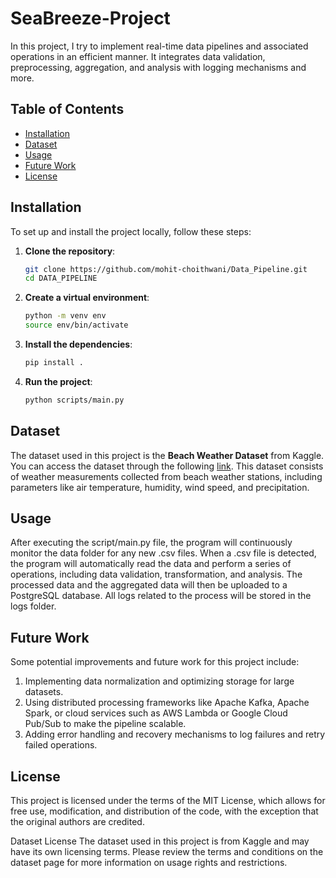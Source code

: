 # SeaBreeze-Project

In this project, I try to implement real-time data pipelines and associated operations in an efficient manner. It integrates data validation, preprocessing, aggregation, and analysis with logging mechanisms and more.

## Table of Contents

- [Installation](#installation)
- [Dataset](#dataset)
- [Usage](#usage)
- [Future Work](#future-work)
- [License](#license)

## Installation

To set up and install the project locally, follow these steps:

1. **Clone the repository**:
   ```bash
   git clone https://github.com/mohit-choithwani/Data_Pipeline.git
   cd DATA_PIPELINE
   ```

2. **Create a virtual environment**:
   ```bash
   python -m venv env
   source env/bin/activate
   ```

3. **Install the dependencies**:
   ```bash
   pip install .
   ```

4. **Run the project**:
   ```bash
   python scripts/main.py
   ```

## Dataset

The dataset used in this project is the **Beach Weather Dataset** from Kaggle. You can access the dataset through the following [link](https://www.kaggle.com/code/sanjanchaudhari/beach-weather-stations-analysis?select=Beach_Weather_Stations_-_Automated_Sensors.csv). This dataset consists of weather measurements collected from beach weather stations, including parameters like air temperature, humidity, wind speed, and precipitation. 

## Usage

After executing the script/main.py file, the program will continuously monitor the data folder for any new .csv files. When a .csv file is detected, the program will automatically read the data and perform a series of operations, including data validation, transformation, and analysis. The processed data and the aggregated data will then be uploaded to a PostgreSQL database. All logs related to the process will be stored in the logs folder.

## Future Work

Some potential improvements and future work for this project include:
1. Implementing data normalization and optimizing storage for large datasets.
2. Using distributed processing frameworks like Apache Kafka, Apache Spark, or cloud services such as AWS Lambda or Google Cloud Pub/Sub to make the pipeline scalable.
3. Adding error handling and recovery mechanisms to log failures and retry failed operations.

## License

This project is licensed under the terms of the MIT License, which allows for free use, modification, and distribution of the code, with the exception that the original authors are credited.

Dataset License
The dataset used in this project is from Kaggle and may have its own licensing terms. Please review the terms and conditions on the dataset page for more information on usage rights and restrictions.